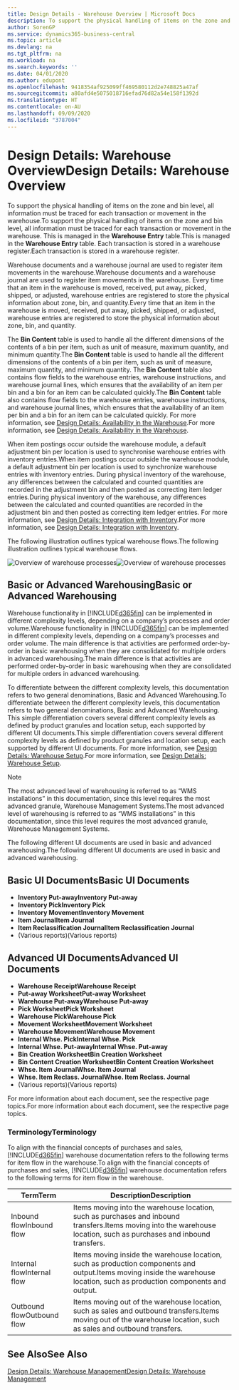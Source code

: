 ```yaml
---
title: Design Details - Warehouse Overview | Microsoft Docs
description: To support the physical handling of items on the zone and bin level, all information must be traced for each transaction or movement in the warehouse. This is managed in the **Warehouse Entry** table. Each transaction is stored in a warehouse register.
author: SorenGP
ms.service: dynamics365-business-central
ms.topic: article
ms.devlang: na
ms.tgt_pltfrm: na
ms.workload: na
ms.search.keywords: ''
ms.date: 04/01/2020
ms.author: edupont
ms.openlocfilehash: 9418354af925099ff469580112d2e748825a47af
ms.sourcegitcommit: a80afd4e5075018716efad76d82a54e158f1392d
ms.translationtype: HT
ms.contentlocale: en-AU
ms.lasthandoff: 09/09/2020
ms.locfileid: "3787004"
---
```

# <a name="design-details-warehouse-overview"></a><span data-ttu-id="df939-105">Design Details: Warehouse Overview</span><span class="sxs-lookup"><span data-stu-id="df939-105">Design Details: Warehouse Overview</span></span>
<span data-ttu-id="df939-106">To support the physical handling of items on the zone and bin level, all information must be traced for each transaction or movement in the warehouse.</span><span class="sxs-lookup"><span data-stu-id="df939-106">To support the physical handling of items on the zone and bin level, all information must be traced for each transaction or movement in the warehouse.</span></span> <span data-ttu-id="df939-107">This is managed in the **Warehouse Entry** table.</span><span class="sxs-lookup"><span data-stu-id="df939-107">This is managed in the **Warehouse Entry** table.</span></span> <span data-ttu-id="df939-108">Each transaction is stored in a warehouse register.</span><span class="sxs-lookup"><span data-stu-id="df939-108">Each transaction is stored in a warehouse register.</span></span>  

<span data-ttu-id="df939-109">Warehouse documents and a warehouse journal are used to register item movements in the warehouse.</span><span class="sxs-lookup"><span data-stu-id="df939-109">Warehouse documents and a warehouse journal are used to register item movements in the warehouse.</span></span> <span data-ttu-id="df939-110">Every time that an item in the warehouse is moved, received, put away, picked, shipped, or adjusted, warehouse entries are registered to store the physical information about zone, bin, and quantity.</span><span class="sxs-lookup"><span data-stu-id="df939-110">Every time that an item in the warehouse is moved, received, put away, picked, shipped, or adjusted, warehouse entries are registered to store the physical information about zone, bin, and quantity.</span></span>

<span data-ttu-id="df939-111">The **Bin Content** table is used to handle all the different dimensions of the contents of a bin per item, such as unit of measure, maximum quantity, and minimum quantity.</span><span class="sxs-lookup"><span data-stu-id="df939-111">The **Bin Content** table is used to handle all the different dimensions of the contents of a bin per item, such as unit of measure, maximum quantity, and minimum quantity.</span></span> <span data-ttu-id="df939-112">The **Bin Content** table also contains flow fields to the warehouse entries, warehouse instructions, and warehouse journal lines, which ensures that the availability of an item per bin and a bin for an item can be calculated quickly.</span><span class="sxs-lookup"><span data-stu-id="df939-112">The **Bin Content** table also contains flow fields to the warehouse entries, warehouse instructions, and warehouse journal lines, which ensures that the availability of an item per bin and a bin for an item can be calculated quickly.</span></span> <span data-ttu-id="df939-113">For more information, see [Design Details: Availability in the Warehouse](design-details-availability-in-the-warehouse.md).</span><span class="sxs-lookup"><span data-stu-id="df939-113">For more information, see [Design Details: Availability in the Warehouse](design-details-availability-in-the-warehouse.md).</span></span>  

<span data-ttu-id="df939-114">When item postings occur outside the warehouse module, a default adjustment bin per location is used to synchronise warehouse entries with inventory entries.</span><span class="sxs-lookup"><span data-stu-id="df939-114">When item postings occur outside the warehouse module, a default adjustment bin per location is used to synchronize warehouse entries with inventory entries.</span></span> <span data-ttu-id="df939-115">During physical inventory of the warehouse, any differences between the calculated and counted quantities are recorded in the adjustment bin and then posted as correcting item ledger entries.</span><span class="sxs-lookup"><span data-stu-id="df939-115">During physical inventory of the warehouse, any differences between the calculated and counted quantities are recorded in the adjustment bin and then posted as correcting item ledger entries.</span></span> <span data-ttu-id="df939-116">For more information, see [Design Details: Integration with Inventory](design-details-integration-with-inventory.md).</span><span class="sxs-lookup"><span data-stu-id="df939-116">For more information, see [Design Details: Integration with Inventory](design-details-integration-with-inventory.md).</span></span>  

<span data-ttu-id="df939-117">The following illustration outlines typical warehouse flows.</span><span class="sxs-lookup"><span data-stu-id="df939-117">The following illustration outlines typical warehouse flows.</span></span>  

<span data-ttu-id="df939-118">![Overview of warehouse processes](media/design_details_warehouse_management_overview.png "Overview of warehouse processes")</span><span class="sxs-lookup"><span data-stu-id="df939-118">![Overview of warehouse processes](media/design_details_warehouse_management_overview.png "Overview of warehouse processes")</span></span>  

## <a name="basic-or-advanced-warehousing"></a><span data-ttu-id="df939-119">Basic or Advanced Warehousing</span><span class="sxs-lookup"><span data-stu-id="df939-119">Basic or Advanced Warehousing</span></span>  
<span data-ttu-id="df939-120">Warehouse functionality in [!INCLUDE[d365fin](includes/d365fin_md.md)] can be implemented in different complexity levels, depending on a company’s processes and order volume.</span><span class="sxs-lookup"><span data-stu-id="df939-120">Warehouse functionality in [!INCLUDE[d365fin](includes/d365fin_md.md)] can be implemented in different complexity levels, depending on a company’s processes and order volume.</span></span> <span data-ttu-id="df939-121">The main difference is that activities are performed order-by-order in basic warehousing when they are consolidated for multiple orders in advanced warehousing.</span><span class="sxs-lookup"><span data-stu-id="df939-121">The main difference is that activities are performed order-by-order in basic warehousing when they are consolidated for multiple orders in advanced warehousing.</span></span>  

 <span data-ttu-id="df939-122">To differentiate between the different complexity levels, this documentation refers to two general denominations, Basic and Advanced Warehousing.</span><span class="sxs-lookup"><span data-stu-id="df939-122">To differentiate between the different complexity levels, this documentation refers to two general denominations, Basic and Advanced Warehousing.</span></span> <span data-ttu-id="df939-123">This simple differentiation covers several different complexity levels as defined by product granules and location setup, each supported by different UI documents.</span><span class="sxs-lookup"><span data-stu-id="df939-123">This simple differentiation covers several different complexity levels as defined by product granules and location setup, each supported by different UI documents.</span></span> <span data-ttu-id="df939-124">For more information, see [Design Details: Warehouse Setup](design-details-warehouse-setup.md).</span><span class="sxs-lookup"><span data-stu-id="df939-124">For more information, see [Design Details: Warehouse Setup](design-details-warehouse-setup.md).</span></span>  

> [!NOTE]  
>  <span data-ttu-id="df939-125">The most advanced level of warehousing is referred to as “WMS installations” in this documentation, since this level requires the most advanced granule, Warehouse Management Systems.</span><span class="sxs-lookup"><span data-stu-id="df939-125">The most advanced level of warehousing is referred to as “WMS installations” in this documentation, since this level requires the most advanced granule, Warehouse Management Systems.</span></span>  

 <span data-ttu-id="df939-126">The following different UI documents are used in basic and advanced warehousing.</span><span class="sxs-lookup"><span data-stu-id="df939-126">The following different UI documents are used in basic and advanced warehousing.</span></span>  

## <a name="basic-ui-documents"></a><span data-ttu-id="df939-127">Basic UI Documents</span><span class="sxs-lookup"><span data-stu-id="df939-127">Basic UI Documents</span></span>  

-   <span data-ttu-id="df939-128">**Inventory Put-away**</span><span class="sxs-lookup"><span data-stu-id="df939-128">**Inventory Put-away**</span></span>  
-   <span data-ttu-id="df939-129">**Inventory Pick**</span><span class="sxs-lookup"><span data-stu-id="df939-129">**Inventory Pick**</span></span>  
-   <span data-ttu-id="df939-130">**Inventory Movement**</span><span class="sxs-lookup"><span data-stu-id="df939-130">**Inventory Movement**</span></span>  
-   <span data-ttu-id="df939-131">**Item Journal**</span><span class="sxs-lookup"><span data-stu-id="df939-131">**Item Journal**</span></span>  
-   <span data-ttu-id="df939-132">**Item Reclassification Journal**</span><span class="sxs-lookup"><span data-stu-id="df939-132">**Item Reclassification Journal**</span></span>  
-   <span data-ttu-id="df939-133">(Various reports)</span><span class="sxs-lookup"><span data-stu-id="df939-133">(Various reports)</span></span>  

## <a name="advanced-ui-documents"></a><span data-ttu-id="df939-134">Advanced UI Documents</span><span class="sxs-lookup"><span data-stu-id="df939-134">Advanced UI Documents</span></span>  

-   <span data-ttu-id="df939-135">**Warehouse Receipt**</span><span class="sxs-lookup"><span data-stu-id="df939-135">**Warehouse Receipt**</span></span>  
-   <span data-ttu-id="df939-136">**Put-away Worksheet**</span><span class="sxs-lookup"><span data-stu-id="df939-136">**Put-away Worksheet**</span></span>  
-   <span data-ttu-id="df939-137">**Warehouse Put-away**</span><span class="sxs-lookup"><span data-stu-id="df939-137">**Warehouse Put-away**</span></span>  
-   <span data-ttu-id="df939-138">**Pick Worksheet**</span><span class="sxs-lookup"><span data-stu-id="df939-138">**Pick Worksheet**</span></span>  
-   <span data-ttu-id="df939-139">**Warehouse Pick**</span><span class="sxs-lookup"><span data-stu-id="df939-139">**Warehouse Pick**</span></span>  
-   <span data-ttu-id="df939-140">**Movement Worksheet**</span><span class="sxs-lookup"><span data-stu-id="df939-140">**Movement Worksheet**</span></span>  
-   <span data-ttu-id="df939-141">**Warehouse Movement**</span><span class="sxs-lookup"><span data-stu-id="df939-141">**Warehouse Movement**</span></span>  
-   <span data-ttu-id="df939-142">**Internal Whse. Pick**</span><span class="sxs-lookup"><span data-stu-id="df939-142">**Internal Whse. Pick**</span></span>  
-   <span data-ttu-id="df939-143">**Internal Whse. Put-away**</span><span class="sxs-lookup"><span data-stu-id="df939-143">**Internal Whse. Put-away**</span></span>  
-   <span data-ttu-id="df939-144">**Bin Creation Worksheet**</span><span class="sxs-lookup"><span data-stu-id="df939-144">**Bin Creation Worksheet**</span></span>  
-   <span data-ttu-id="df939-145">**Bin Content Creation Worksheet**</span><span class="sxs-lookup"><span data-stu-id="df939-145">**Bin Content Creation Worksheet**</span></span>  
-   <span data-ttu-id="df939-146">**Whse. Item Journal**</span><span class="sxs-lookup"><span data-stu-id="df939-146">**Whse. Item Journal**</span></span>  
-   <span data-ttu-id="df939-147">**Whse. Item Reclass. Journal**</span><span class="sxs-lookup"><span data-stu-id="df939-147">**Whse. Item Reclass. Journal**</span></span>  
-   <span data-ttu-id="df939-148">(Various reports)</span><span class="sxs-lookup"><span data-stu-id="df939-148">(Various reports)</span></span>  

<span data-ttu-id="df939-149">For more information about each document, see the respective page topics.</span><span class="sxs-lookup"><span data-stu-id="df939-149">For more information about each document, see the respective page topics.</span></span>  

### <a name="terminology"></a><span data-ttu-id="df939-150">Terminology</span><span class="sxs-lookup"><span data-stu-id="df939-150">Terminology</span></span>  
<span data-ttu-id="df939-151">To align with the financial concepts of purchases and sales, [!INCLUDE[d365fin](includes/d365fin_md.md)] warehouse documentation refers to the following terms for item flow in the warehouse.</span><span class="sxs-lookup"><span data-stu-id="df939-151">To align with the financial concepts of purchases and sales, [!INCLUDE[d365fin](includes/d365fin_md.md)] warehouse documentation refers to the following terms for item flow in the warehouse.</span></span>  

|<span data-ttu-id="df939-152">Term</span><span class="sxs-lookup"><span data-stu-id="df939-152">Term</span></span>|<span data-ttu-id="df939-153">Description</span><span class="sxs-lookup"><span data-stu-id="df939-153">Description</span></span>|  
|----------|---------------------------------------|  
|<span data-ttu-id="df939-154">Inbound flow</span><span class="sxs-lookup"><span data-stu-id="df939-154">Inbound flow</span></span>|<span data-ttu-id="df939-155">Items moving into the warehouse location, such as purchases and inbound transfers.</span><span class="sxs-lookup"><span data-stu-id="df939-155">Items moving into the warehouse location, such as purchases and inbound transfers.</span></span>|  
|<span data-ttu-id="df939-156">Internal flow</span><span class="sxs-lookup"><span data-stu-id="df939-156">Internal flow</span></span>|<span data-ttu-id="df939-157">Items moving inside the warehouse location, such as production components and output.</span><span class="sxs-lookup"><span data-stu-id="df939-157">Items moving inside the warehouse location, such as production components and output.</span></span>|  
|<span data-ttu-id="df939-158">Outbound flow</span><span class="sxs-lookup"><span data-stu-id="df939-158">Outbound flow</span></span>|<span data-ttu-id="df939-159">Items moving out of the warehouse location, such as sales and outbound transfers.</span><span class="sxs-lookup"><span data-stu-id="df939-159">Items moving out of the warehouse location, such as sales and outbound transfers.</span></span>|  

## <a name="see-also"></a><span data-ttu-id="df939-160">See Also</span><span class="sxs-lookup"><span data-stu-id="df939-160">See Also</span></span>  
 [<span data-ttu-id="df939-161">Design Details: Warehouse Management</span><span class="sxs-lookup"><span data-stu-id="df939-161">Design Details: Warehouse Management</span></span>](design-details-warehouse-management.md)
